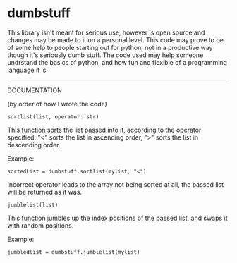 # dumbstuff
This library isn't meant for serious use, however is open source and changes may be made to it on a personal level. 
This code may prove to be of some help to people starting out for python, not in a productive way though it's seriously dumb stuff.
The code used may help someone undrstand the basics of python, and how fun and flexible of a programming language it is.


-------------------------------
DOCUMENTATION

(by order of how I wrote the code)

    sortlist(list, operator: str)

This function sorts the list passed into it, according to the operator specified: "<" sorts the list in ascending order, ">" sorts the list in descending order.


Example:

  `sortedList = dumbstuff.sortlist(mylist, "<")`

Incorrect operator leads to the array not being sorted at all, the passed list will be returned as it was.

    jumblelist(list)
   
This function jumbles up the index positions of the passed list, and swaps it with random positions.

Example:

`jumbledlist = dumbstuff.jumblelist(mylist)`

 
